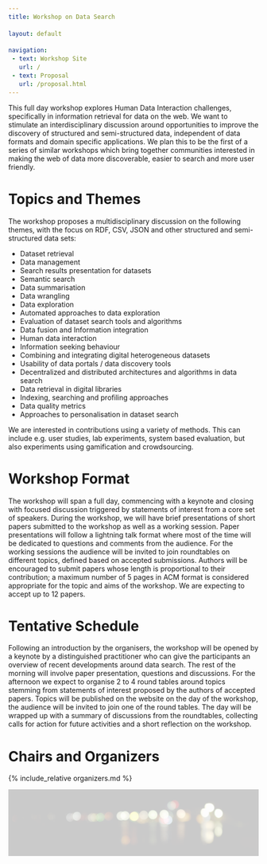 ```yaml
---
title: Workshop on Data Search

layout: default

navigation:
 - text: Workshop Site
   url: /
 - text: Proposal
   url: /proposal.html
---
```


This full day workshop explores Human Data Interaction challenges, specifically in information retrieval for data on the web. We want to stimulate an interdisciplinary discussion around opportunities to improve the discovery of structured and semi-structured data, independent of data formats and domain specific applications. We plan this to be the first of a series of similar workshops which bring together communities interested in making the web of data more discoverable, easier to search and more user friendly.

# [](#topics)Topics and Themes

The workshop proposes a multidisciplinary discussion on the following themes, with the focus on RDF, CSV, JSON and other structured and semi-structured data sets:

*	Dataset retrieval
*	Data management
*	Search results presentation for datasets
*	Semantic search
*	Data summarisation
*	Data wrangling
*	Data exploration
*	Automated approaches to data exploration
*	Evaluation of dataset search tools and algorithms
*	Data fusion and Information integration
*	Human data interaction
*	Information seeking behaviour
*	Combining and integrating digital heterogeneous datasets
*	Usability of data portals / data discovery tools
*	Decentralized and distributed architectures and algorithms in data search
*	Data retrieval in digital libraries
*	Indexing, searching and profiling approaches
*	Data quality metrics
*	Approaches to personalisation in dataset search

We are interested in contributions using a variety of methods. This can include e.g. user studies, lab experiments, system based evaluation, but also experiments using gamification and crowdsourcing.

# [](#format)Workshop Format

The workshop will span a full day, commencing with a keynote and closing with focused discussion triggered by statements of interest from a core set of speakers. During the workshop, we will have brief presentations of short papers submitted to the workshop as well as a working session. Paper presentations will follow a lightning talk format where most of the time will be dedicated to questions and comments from the audience. For the working sessions the audience will be invited to join roundtables on different topics, defined based on accepted submissions. Authors will be encouraged to submit papers whose length is proportional to their contribution; a maximum number of 5 pages in ACM format is considered appropriate for the topic and aims of the workshop. We are expecting to accept up to 12 papers.

# [](#schedule)Tentative Schedule

Following an introduction by the organisers, the workshop will be opened by a keynote by a distinguished practitioner who can  give  the participants an overview of recent developments around data search. The rest of the morning will involve paper presentation, questions and discussions. For the afternoon we expect to organise 2 to 4 round tables around topics stemming from statements of interest proposed by the authors of accepted papers. Topics will be published on the website on the day of the workshop, the audience will be invited to join one of the round tables. The day will be wrapped up with a summary of discussions from the roundtables, collecting calls for action for future activities and a short reflection on the workshop.

# [](#chairs)Chairs and Organizers

{% include_relative organizers.md %}

<img src="assets/images/cropped-steve-shreve.jpg" style="opacity:.2"/>

